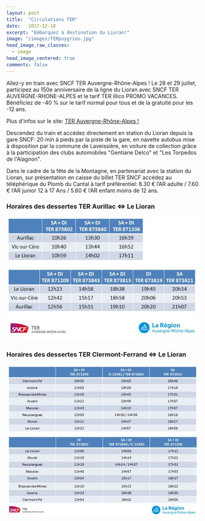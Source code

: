 ```yaml
---
layout: post
title:  "Circulations TER"
date:   2017-12-18
excerpt: "Embarquez à destination du Lioran!"
image: "/images/TERpuygriou.jpg"
head_image_raw_classes:
  - image
head_image_centered: true
comments: false
---
```


Allez-y en train avec SNCF TER Auvergne-Rhône-Alpes !
Le 28 et 29 juillet, participez au 150e anniversaire de la ligne du Lioran avec SNCF TER AUVERGNE-RHONE-ALPES et le tarif TER illico PROMO VACANCES. Bénéficiez de -40 % sur le tarif normal pour tous et de la gratuité pour les -12 ans.

Plus d'infos sur le site: [TER Auvergne-Rhône-Alpes !](https://goo.gl/3XjgWe)

Descendez du train et accédez directement en station du Lioran depuis la gare SNCF: 20 min à pieds par la piste de la gare, en navette autobus mise à disposition par la commune de Laveissière, en voiture de collection grâce à la participation des clubs automobiles "Gentiane Delco" et "Les Torpedos de l'Alagnon".

Dans le cadre de la fête de la Montagne, en partenariat avec la station du Lioran, sur présentation en caisse du billet TER SNCF accédez au téléphérique du Plomb du Cantal à tarif préférentiel: 8.30 € l’AR adulte / 7.60 € l’AR junior 12 à 17 Ans / 5.60 € l’AR enfant moins de 12 ans.

### Horaires des dessertes TER Aurillac <=> Le Lioran

![horaires TER](/images/teraurillaclelioran.JPG)

### Horaires des dessertes TER Clermont-Ferrand <=> Le Lioran

![horaires TER](/images/terclermontlelioran.JPG)
